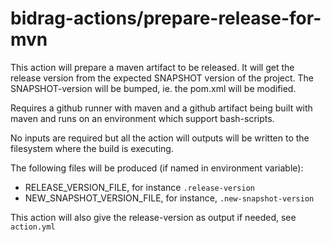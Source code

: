 # bidrag-actions/prepare-release-for-mvn

This action will prepare a maven artifact to be released. It will get the
release version from the expected SNAPSHOT version of the project. The
SNAPSHOT-version will be bumped, ie. the pom.xml will be modified.

Requires a github runner with maven and a github artifact being built
with maven and runs on an environment which support bash-scripts.

No inputs are required but all  the action will outputs will be written
to the filesystem where the build is executing.

The following files will be produced (if named in environment variable):
- RELEASE_VERSION_FILE, for instance `.release-version`
- NEW_SNAPSHOT_VERSION_FILE, for instance, `.new-snapshot-version`

This action will also give the release-version as output if needed, see `action.yml`
